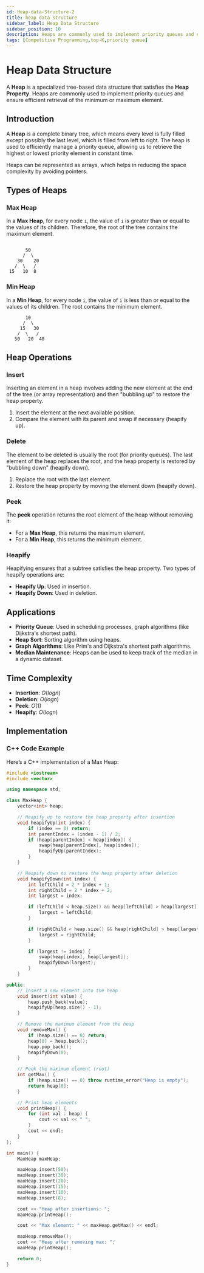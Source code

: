 ```yaml
---
id: Heap-data-Structure-2
title: heap data structure
sidebar_label: Heap Data Structure
sidebar_position: 10
description: Heaps are commonly used to implement priority queues and ensure efficient retrieval of the minimum or maximum element.
tags: [Competitive Programming,top-K,priority queue]
---
```

# Heap Data Structure

A **Heap** is a specialized tree-based data structure that satisfies the **Heap Property**. Heaps are commonly used to implement priority queues and ensure efficient retrieval of the minimum or maximum element.


## Introduction

A **Heap** is a complete binary tree, which means every level is fully filled except possibly the last level, which is filled from left to right. The heap is used to efficiently manage a priority queue, allowing us to retrieve the highest or lowest priority element in constant time.

Heaps can be represented as arrays, which helps in reducing the space complexity by avoiding pointers.

## Types of Heaps

### Max Heap

In a **Max Heap**, for every node `i`, the value of `i` is greater than or equal to the values of its children. Therefore, the root of the tree contains the maximum element.
```

       50
      /  \
    30    20
   /  \   / 
 15   10  8
```


### Min Heap

In a **Min Heap**, for every node `i`, the value of `i` is less than or equal to the values of its children. The root contains the minimum element.
```
       10
      /  \
     15   30
    /  \   / 
   50   20  40
```

## Heap Operations

### Insert

Inserting an element in a heap involves adding the new element at the end of the tree (or array representation) and then "bubbling up" to restore the heap property.

1. Insert the element at the next available position.
2. Compare the element with its parent and swap if necessary (heapify up).

### Delete

The element to be deleted is usually the root (for priority queues). The last element of the heap replaces the root, and the heap property is restored by "bubbling down" (heapify down).

1. Replace the root with the last element.
2. Restore the heap property by moving the element down (heapify down).

### Peek

The **peek** operation returns the root element of the heap without removing it:
- For a **Max Heap**, this returns the maximum element.
- For a **Min Heap**, this returns the minimum element.

### Heapify

Heapifying ensures that a subtree satisfies the heap property. Two types of heapify operations are:
- **Heapify Up**: Used in insertion.
- **Heapify Down**: Used in deletion.

## Applications

- **Priority Queue**: Used in scheduling processes, graph algorithms (like Dijkstra's shortest path).
- **Heap Sort**: Sorting algorithm using heaps.
- **Graph Algorithms**: Like Prim's and Dijkstra's shortest path algorithms.
- **Median Maintenance**: Heaps can be used to keep track of the median in a dynamic dataset.

## Time Complexity

- **Insertion**: $O(log n)$
- **Deletion**: $O(log n)$
- **Peek**: $O(1)$
- **Heapify**: $O(log n)$

## Implementation

### C++ Code Example

Here’s a C++ implementation of a Max Heap:

```cpp
#include <iostream>
#include <vector>

using namespace std;

class MaxHeap {
    vector<int> heap;

    // Heapify up to restore the heap property after insertion
    void heapifyUp(int index) {
        if (index == 0) return;
        int parentIndex = (index - 1) / 2;
        if (heap[parentIndex] < heap[index]) {
            swap(heap[parentIndex], heap[index]);
            heapifyUp(parentIndex);
        }
    }

    // Heapify down to restore the heap property after deletion
    void heapifyDown(int index) {
        int leftChild = 2 * index + 1;
        int rightChild = 2 * index + 2;
        int largest = index;

        if (leftChild < heap.size() && heap[leftChild] > heap[largest]) {
            largest = leftChild;
        }

        if (rightChild < heap.size() && heap[rightChild] > heap[largest]) {
            largest = rightChild;
        }

        if (largest != index) {
            swap(heap[index], heap[largest]);
            heapifyDown(largest);
        }
    }

public:
    // Insert a new element into the heap
    void insert(int value) {
        heap.push_back(value);
        heapifyUp(heap.size() - 1);
    }

    // Remove the maximum element from the heap
    void removeMax() {
        if (heap.size() == 0) return;
        heap[0] = heap.back();
        heap.pop_back();
        heapifyDown(0);
    }

    // Peek the maximum element (root)
    int getMax() {
        if (heap.size() == 0) throw runtime_error("Heap is empty");
        return heap[0];
    }

    // Print heap elements
    void printHeap() {
        for (int val : heap) {
            cout << val << " ";
        }
        cout << endl;
    }
};

int main() {
    MaxHeap maxHeap;

    maxHeap.insert(50);
    maxHeap.insert(30);
    maxHeap.insert(20);
    maxHeap.insert(15);
    maxHeap.insert(10);
    maxHeap.insert(8);

    cout << "Heap after insertions: ";
    maxHeap.printHeap();

    cout << "Max element: " << maxHeap.getMax() << endl;

    maxHeap.removeMax();
    cout << "Heap after removing max: ";
    maxHeap.printHeap();

    return 0;
}
```
